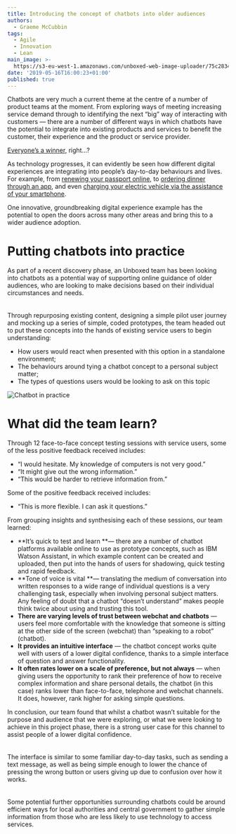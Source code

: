 ```yaml
---
title: Introducing the concept of chatbots into older audiences
authors:
  - Graeme McCubbin
tags:
  - Agile
  - Innovation
  - Lean
main_image: >-
  https://s3-eu-west-1.amazonaws.com/unboxed-web-image-uploader/75c28347b6d1316ef23b4ee2b14a78c5.png
date: '2019-05-16T16:00:23+01:00'
published: true
---
```

Chatbots are very much a current theme at the centre of a number of product teams at the moment. From exploring ways of meeting increasing service demand through to identifying the next “big” way of interacting with customers — there are a number of different ways in which chatbots have the potential to integrate into existing products and services to benefit the customer, their experience and the product or service provider.<br/>

[Everyone’s a winner](https://www.youtube.com/watch?v=xubCItLvNhE), right…?<br/>

As technology progresses, it can evidently be seen how different digital experiences are integrating into people’s day-to-day behaviours and lives. For example, from [renewing your passport online](https://www.gov.uk/renew-adult-passport/renew), to [ordering dinner through an app](https://deliveroo.co.uk/), and even [charging your electric vehicle via the assistance of your smartphone](https://char.gy/).<br/>

One innovative, groundbreaking digital experience example has the potential to open the doors across many other areas and bring this to a wider audience adoption.<br/>

# Putting chatbots into practice

As part of a recent discovery phase, an Unboxed team has been looking into chatbots as a potential way of supporting online guidance of older audiences, who are looking to make decisions based on their individual circumstances and needs.<br/>\
\
Through repurposing existing content, designing a simple pilot user journey and mocking up a series of simple, coded prototypes, the team headed out to put these concepts into the hands of existing service users to begin understanding:<br/>

* How users would react when presented with this option in a standalone environment;
* The behaviours around tying a chatbot concept to a personal subject matter;
* The types of questions users would be looking to ask on this topic

![Chatbot in practice](https://s3-eu-west-1.amazonaws.com/unboxed-web-image-uploader/52e4cc077e7709f16b58099b1e35a234.png)

# What did the team learn?

Through 12 face-to-face concept testing sessions with service users, some of the less positive feedback received includes:<br/>

* “I would hesitate. My knowledge of computers is not very good.”
* “It might give out the wrong information.”
* “This would be harder to retrieve information from.”

Some of the positive feedback received includes:<br/>

* “This is more flexible. I can ask it questions.”

From grouping insights and synthesising each of these sessions, our team learned:<br/>

* **It’s quick to test and learn **— there are a number of chatbot platforms available online to use as prototype concepts, such as IBM Watson Assistant, in which example content can be created and uploaded, then put into the hands of users for shadowing, quick testing and rapid feedback.<br/>
* **Tone of voice is vital **— translating the medium of conversation into written responses to a wide range of individual questions is a very challenging task, especially when involving personal subject matters. Any feeling of doubt that a chatbot “doesn’t understand” makes people think twice about using and trusting this tool.<br/>
* **There are varying levels of trust between webchat and chatbots** — users feel more comfortable with the knowledge that someone is sitting at the other side of the screen (webchat) than “speaking to a robot” (chatbot).<br/>
* **It provides an intuitive interface** — the chatbot concept works quite well with users of a lower digital confidence, thanks to a simple interface of question and answer functionality.<br/>
* **It often rates lower on a scale of preference, but not always** — when giving users the opportunity to rank their preference of how to receive complex information and share personal details, the chatbot (in this case) ranks lower than face-to-face, telephone and webchat channels. It does, however, rank higher for asking simple questions.<br/>

In conclusion, our team found that whilst a chatbot wasn’t suitable for the purpose and audience that we were exploring, or what we were looking to achieve in this project phase, there is a strong user case for this channel to assist people of a lower digital confidence.<br/>\
\
The interface is similar to some familiar day-to-day tasks, such as sending a text message, as well as being simple enough to lower the chance of pressing the wrong button or users giving up due to confusion over how it works.<br/>\
\
Some potential further opportunities surrounding chatbots could be around efficient ways for local authorities and central government to gather simple information from those who are less likely to use technology to access services.<br/>
